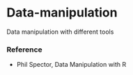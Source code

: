 # Data-manipulation
Data manipulation with different tools

### Reference

* Phil Spector, Data Manipulation with R
